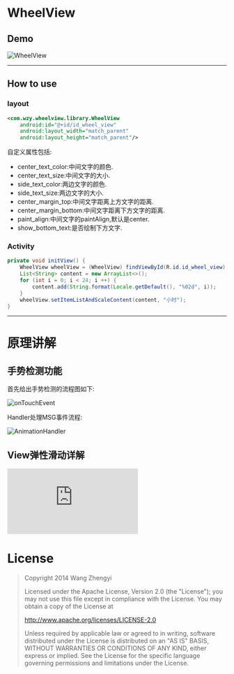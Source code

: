 # WheelView

## Demo

![WheelView](https://github.com/wangzhengyi/WheelView/raw/master/screenshots/device-2016-04-25-164354.png)

--------
## How to use

### layout

```xml
<com.wzy.wheelview.library.WheelView
    android:id="@+id/id_wheel_view"
    android:layout_width="match_parent"
    android:layout_height="match_parent"/>
```

自定义属性包括:

* center_text_color:中间文字的颜色.
* center_text_size:中间文字的大小.
* side_text_color:两边文字的颜色.
* side_text_size:两边文字的大小.
* center_margin_top:中间文字距离上方文字的距离.
* center_margin_bottom:中间文字距离下方文字的距离.
* paint_align:中间文字的paintAlign,默认是center.
* show_bottom_text:是否绘制下方文字.

### Activity
```java
private void initView() {
    WheelView wheelView = (WheelView) findViewById(R.id.id_wheel_view);
    List<String> content = new ArrayList<>();
    for (int i = 0; i < 24; i ++) {
        content.add(String.format(Locale.getDefault(), "%02d", i));
    }
    wheelView.setItemListAndScaleContent(content, "小时");
}
```

-------
# 原理讲解

## 手势检测功能

首先给出手势检测的流程图如下:

![onTouchEvent](https://github.com/wangzhengyi/WheelView/raw/master/screenshots/GestureDetector.png)

Handler处理MSG事件流程:

![AnimationHandler](https://github.com/wangzhengyi/WheelView/raw/master/screenshots/AnimationHandler.png)


## View弹性滑动详解

![View弹性滑动](https://github.com/wangzhengyi/WheelView/raw/master/Scroll.md)

# License
>Copyright 2014 Wang Zhengyi
>
>Licensed under the Apache License, Version 2.0 (the "License");
 you may not use this file except in compliance with the License.
 You may obtain a copy of the License at
> 
>    http://www.apache.org/licenses/LICENSE-2.0
> 
> Unless required by applicable law or agreed to in writing, software
 distributed under the License is distributed on an "AS IS" BASIS,
 WITHOUT WARRANTIES OR CONDITIONS OF ANY KIND, either express or implied.
 See the License for the specific language governing permissions and
 limitations under the License.